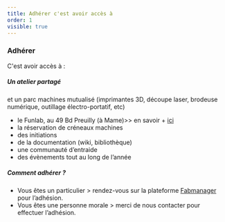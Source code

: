 ```yaml
---
title: Adhérer c'est avoir accès à
order: 1
visible: true
---
```

### Adhérer 
C'est avoir accès à :
##### Un atelier partagé 
et un parc machines mutualisé  (imprimantes 3D, découpe laser, brodeuse numérique, outillage électro-portatif, etc)
* le Funlab, au 49 Bd Preuilly (à Mame)>> en savoir + [ici](https://lafun.fr/activites/funlab/)
* la réservation de créneaux machines
* des initiations
* de la documentation (wiki, bibliothèque)
* une communauté d’entraide
* des évènements tout au long de l’année

##### Comment adhérer ?
* Vous êtes un particulier > rendez-vous sur
la plateforme [Fabmanager](https://fabmanager.lafun.fr/#!/) pour
l’adhésion.
* Vous êtes une personne morale > merci de nous contacter pour effectuer l’adhésion.